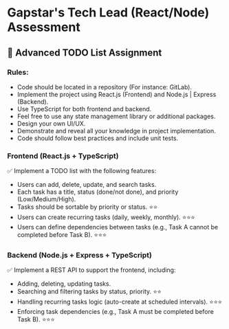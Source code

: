 # Gapstar's Tech Lead (React/Node) Assessment 

## 📝 Advanced TODO List Assignment

### Rules:
- Code should be located in a repository (For instance: GitLab).
- Implement the project using React.js (Frontend) and Node.js | Express (Backend).
- Use TypeScript for both frontend and backend.
- Feel free to use any state management library or additional packages.
- Design your own UI/UX.
- Demonstrate and reveal all your knowledge in project implementation.
- Code should follow best practices and include unit tests.

### Frontend (React.js + TypeScript)
✅ Implement a TODO list with the following features:
- Users can add, delete, update, and search tasks.
- Each task has a title, status (done/not done), and priority (Low/Medium/High).
- Tasks should be sortable by priority or status. ⭐⭐
- Users can create recurring tasks (daily, weekly, monthly). ⭐⭐⭐
- Users can define dependencies between tasks (e.g., Task A cannot be completed
before Task B). ⭐⭐⭐

### Backend (Node.js + Express + TypeScript)
✅ Implement a REST API to support the frontend, including:
- Adding, deleting, updating tasks.
- Searching and filtering tasks by status, priority. ⭐⭐
- Handling recurring tasks logic (auto-create at scheduled intervals). ⭐⭐⭐
- Enforcing task dependencies (e.g., Task A must be completed before Task B).
⭐⭐⭐